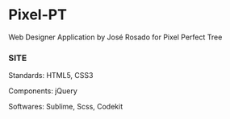 # Pixel-PT
Web Designer Application by José Rosado for Pixel Perfect Tree

### SITE
Standards: HTML5, CSS3

Components: jQuery

Softwares: Sublime, Scss, Codekit

